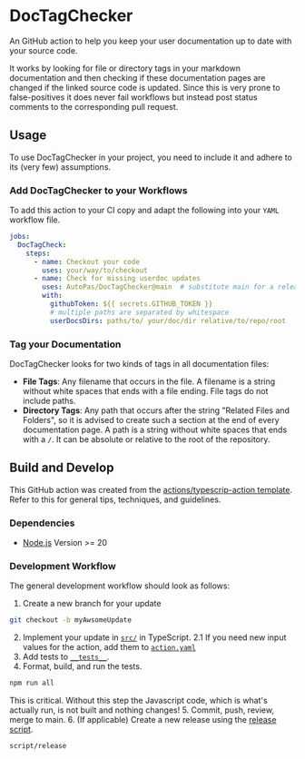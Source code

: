 # DocTagChecker

An GitHub action to help you keep your user documentation up to date with your source code.

It works by looking for file or directory tags in your markdown documentation and then checking if these documentation pages are changed if the linked source code is updated.
Since this is very prone to false-positives it does never fail workflows but instead post status comments to the corresponding pull request.

## Usage

To use DocTagChecker in your project, you need to include it and adhere to its (very few) assumptions.

### Add DocTagChecker to your Workflows

To add this action to your CI copy and adapt the following into your `YAML` workflow file.

```yaml
jobs:
  DocTagCheck:
    steps:
      - name: Checkout your code
        uses: your/way/to/checkout
      - name: Check for missing userdoc updates
        uses: AutoPas/DocTagChecker@main  # substitute main for a release tag
        with: 
          githubToken: ${{ secrets.GITHUB_TOKEN }}
          # multiple paths are separated by whitespace
          userDocsDirs: paths/to/ your/doc/dir relative/to/repo/root
```

### Tag your Documentation

DocTagChecker looks for two kinds of tags in all documentation files:

- **File Tags**: Any filename that occurs in the file. A filename is a string without white spaces that ends with a file ending. File tags do not include paths.
- **Directory Tags**: Any path that occurs after the string "Related Files and Folders", so it is advised to create such a section at the end of every documentation page. A path is a string without white spaces that ends with a `/`. It can be absolute or relative to the root of the repository.

## Build and Develop

This GitHub action was created from the [actions/typescrip-action template](https://github.com/actions/typescript-action). Refer to this for general tips, techniques, and guidelines.

### Dependencies

- [Node.js](https://nodejs.org) Version >= 20

### Development Workflow

The general development workflow should look as follows:

1. Create a new branch for your update
```bash
git checkout -b myAwsomeUpdate
```
2. Implement your update in [`src/`](src) in TypeScript.
    2.1 If you need new input values for the action, add them to [`action.yaml`](action.yaml)
3. Add tests to [`__tests__`](__tests__).
4. Format, build, and run the tests.
```bash
npm run all
``` 
This is critical. Without this step the Javascript code, which is what's actually run, is not built and nothing changes!
5. Commit, push, review, merge to main.
6. (If applicable) Create a new release using the [release script](script/release).
```bash
script/release
```
